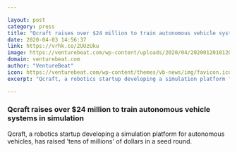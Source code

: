 ```yaml
---

layout: post
category: press
title: "Qcraft raises over $24 million to train autonomous vehicle systems in simulation"
date: 2020-04-03 14:56:37
link: https://vrhk.co/2UUzUku
image: https://venturebeat.com/wp-content/uploads/2020/04/2020012010120589119958_gaitubao_2000x1041-e1585924608224.jpg?w=1200&strip=all
domain: venturebeat.com
author: "VentureBeat"
icon: https://venturebeat.com/wp-content/themes/vb-news/img/favicon.ico
excerpt: "Qcraft, a robotics startup developing a simulation platform for autonomous vehicles, has raised 'tens of millions' of dollars in a seed round."

---
```


### Qcraft raises over $24 million to train autonomous vehicle systems in simulation

Qcraft, a robotics startup developing a simulation platform for autonomous vehicles, has raised 'tens of millions' of dollars in a seed round.